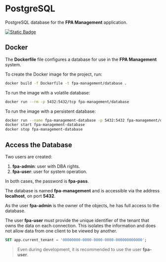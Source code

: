 # PostgreSQL

PostgreSQL database for the **FPA Management** application.

[![Static Badge](https://img.shields.io/badge/Entity_Relationship_Diagram-blue)](./diagram.md)

## Docker

The **Dockerfile** file configures a database for use in the **FPA Management** system.

To create the Docker image for the project, run:

```bash
docker build -f Dockerfile -t fpa-management/database .
```

To run the image with a volatile database:

```bash
docker run --rm -p 5432:5432/tcp fpa-management/database
```

To run the image with a persistent database:

```bash
docker run --name fpa-management-database -p 5432:5432 fpa-management/database
docker start fpa-management-database
docker stop fpa-management-database
```

## Access the Database

Two users are created:

1. **fpa-admin**: user with DBA rights.
2. **fpa-user**: user for system operation.

In both cases, the password is **fpa-pass**.

The database is named **fpa-management** and is accessible via the address **localhost**, on port **5432**.

As the user **fpa-admin** is the owner of the objects, he has full access to the database.

The user **fpa-user** must provide the unique identifier of the tenant that owns the data on each connection. This isolates the information and does not allow data from one client to be viewed by another.

```sql
SET app.current_tenant = '00000000-0000-0000-0000-000000000000';
```

> Even during development, it is recommended to use the user **fpa-user**.
